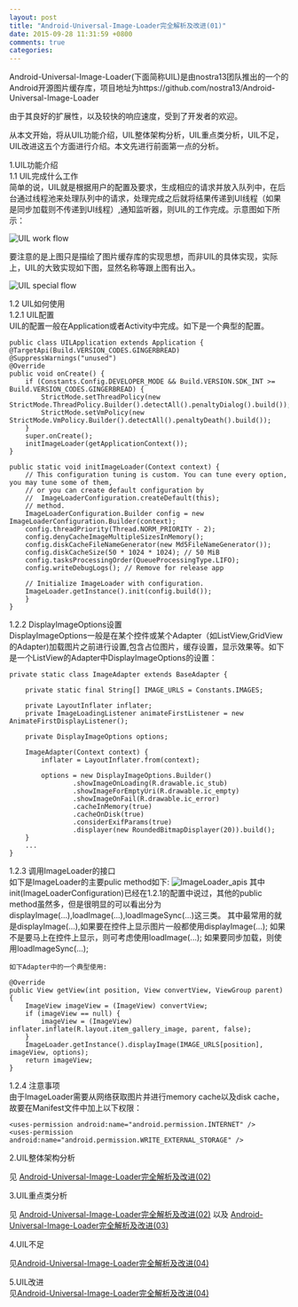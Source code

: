 ```yaml
---
layout: post
title: "Android-Universal-Image-Loader完全解析及改进(01)"
date: 2015-09-28 11:31:59 +0800
comments: true
categories: 
---
```

 Android-Universal-Image-Loader(下面简称UIL)是由nostra13团队推出的一个的Android开源图片缓存库，项目地址为https://github.com/nostra13/Android-Universal-Image-Loader

 由于其良好的扩展性，以及较快的响应速度，受到了开发者的欢迎。
 
 从本文开始，将从UIL功能介绍，UIL整体架构分析，UIL重点类分析，UIL不足，UIL改进这五个方面进行介绍。本文先进行前面第一点的分析。 <!--more-->


1.UIL功能介绍  
1.1 UIL完成什么工作  
    简单的说，UIL就是根据用户的配置及要求，生成相应的请求并放入队列中，在后台通过线程池来处理队列中的请求，处理完成之后就将结果传递到UI线程（如果是同步加载则不传递到UI线程）,通知监听器，则UIL的工作完成。示意图如下所示：

![UIL work flow](http://7xn1yt.com1.z0.glb.clouddn.com/UIL_whole_flow.png)

要注意的是上图只是描绘了图片缓存库的实现思想，而非UIL的具体实现，实际上，UIL的大致实现如下图，显然名称等跟上图有出入。

![UIL special flow](http://7xn1yt.com1.z0.glb.clouddn.com/UIL_architite_02.png)


1.2 UIL如何使用  
1.2.1 UIL配置  
   UIL的配置一般在Application或者Activity中完成。如下是一个典型的配置。  

   	public class UILApplication extends Application {
	@TargetApi(Build.VERSION_CODES.GINGERBREAD)
	@SuppressWarnings("unused")
	@Override
	public void onCreate() {
		if (Constants.Config.DEVELOPER_MODE && Build.VERSION.SDK_INT >= Build.VERSION_CODES.GINGERBREAD) {
			StrictMode.setThreadPolicy(new StrictMode.ThreadPolicy.Builder().detectAll().penaltyDialog().build());
			StrictMode.setVmPolicy(new StrictMode.VmPolicy.Builder().detectAll().penaltyDeath().build());
		}
		super.onCreate();
		initImageLoader(getApplicationContext());
	}

	public static void initImageLoader(Context context) {
		// This configuration tuning is custom. You can tune every option, you may tune some of them,
		// or you can create default configuration by
		//  ImageLoaderConfiguration.createDefault(this);
		// method.
		ImageLoaderConfiguration.Builder config = new ImageLoaderConfiguration.Builder(context);
		config.threadPriority(Thread.NORM_PRIORITY - 2);
		config.denyCacheImageMultipleSizesInMemory();
		config.diskCacheFileNameGenerator(new Md5FileNameGenerator());
		config.diskCacheSize(50 * 1024 * 1024); // 50 MiB
		config.tasksProcessingOrder(QueueProcessingType.LIFO);
		config.writeDebugLogs(); // Remove for release app

		// Initialize ImageLoader with configuration.
		ImageLoader.getInstance().init(config.build());
		}
	}	  		

1.2.2 DisplayImageOptions设置  
    DisplayImageOptions一般是在某个控件或某个Adapter（如ListView,GridView的Adapter)加载图片之前进行设置,包含占位图片，缓存设置，显示效果等。如下是一个ListView的Adapter中DisplayImageOptions的设置：  

	private static class ImageAdapter extends BaseAdapter {

		private static final String[] IMAGE_URLS = Constants.IMAGES;

		private LayoutInflater inflater;
		private ImageLoadingListener animateFirstListener = new AnimateFirstDisplayListener();

		private DisplayImageOptions options;

		ImageAdapter(Context context) {
			inflater = LayoutInflater.from(context);

			options = new DisplayImageOptions.Builder()
					.showImageOnLoading(R.drawable.ic_stub)
					.showImageForEmptyUri(R.drawable.ic_empty)
					.showImageOnFail(R.drawable.ic_error)
					.cacheInMemory(true)
					.cacheOnDisk(true)
					.considerExifParams(true)
					.displayer(new RoundedBitmapDisplayer(20)).build();
		}
		...
	}
        
1.2.3 调用ImageLoader的接口  
    如下是ImageLoader的主要pulic method如下:
    ![ImageLoader_apis](http://7xn1yt.com1.z0.glb.clouddn.com/ImageLoader_apis.png)
    其中init(ImageLoaderConfiguration)已经在1.2.1的配置中说过，其他的public method虽然多，但是很明显的可以看出分为displayImage(...),loadImage(...),loadImageSync(...)这三类。
    其中最常用的就是displayImage(...),如果要在控件上显示图片一般都使用displayImage(...);
    如果不是要马上在控件上显示，则可考虑使用loadImage(...);
    如果要同步加载，则使用loadImageSync(...);  
    
    如下Adapter中的一个典型使用:  
	
	@Override
	public View getView(int position, View convertView, ViewGroup parent) {
		ImageView imageView = (ImageView) convertView;
		if (imageView == null) {
			imageView = (ImageView) inflater.inflate(R.layout.item_gallery_image, parent, false);
		}
		ImageLoader.getInstance().displayImage(IMAGE_URLS[position], imageView, options);
		return imageView;
	}  
1.2.4 注意事项  
    由于ImageLoader需要从网络获取图片并进行memory cache以及disk cache，故要在Manifest文件中加上以下权限：  

	<uses-permission android:name="android.permission.INTERNET" />
    <uses-permission android:name="android.permission.WRITE_EXTERNAL_STORAGE" />    

2.UIL整体架构分析  
   
  见 [Android-Universal-Image-Loader完全解析及改进(02)](http://blog.imallen.wang/blog/2015/09/30/android-universal-image-loaderwan-quan-jie-xi-ji-gai-jin-02/) 

3.UIL重点类分析  

 见 [Android-Universal-Image-Loader完全解析及改进(02)](http://blog.imallen.wang/blog/2015/09/30/android-universal-image-loaderwan-quan-jie-xi-ji-gai-jin-02/) 以及 [Android-Universal-Image-Loader完全解析及改进(03)](http://blog.imallen.wang/blog/2015/10/01/android-universal-image-loaderwan-quan-jie-xi-ji-gai-jin-03/)  

4.UIL不足  

 见[Android-Universal-Image-Loader完全解析及改进(04)](http://blog.imallen.wang/blog/2015/10/01/android-universal-image-loaderwan-quan-jie-xi-ji-gai-jin-04/)

5.UIL改进  
 见[Android-Universal-Image-Loader完全解析及改进(04)](http://blog.imallen.wang/blog/2015/10/01/android-universal-image-loaderwan-quan-jie-xi-ji-gai-jin-04/)


